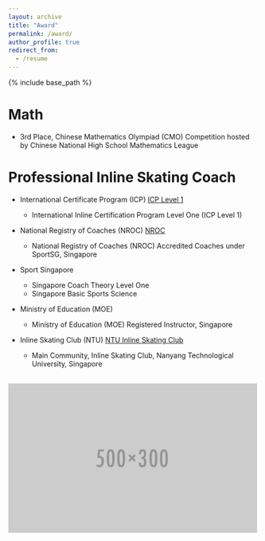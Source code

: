 ```yaml
---
layout: archive
title: "Award"
permalink: /award/
author_profile: true
redirect_from:
  - /resume
---
```


{% include base_path %}

Math
======
* 3rd Place, Chinese Mathematics Olympiad (CMO) Competition hosted by Chinese National High School Mathematics League 

Professional Inline Skating Coach
======
* International Certificate Program (ICP) [ICP Level 1](https://www.inlinecertificationprogram.org/instructor-detail?user_id=12993)
  * International Inline Certification Program Level One (ICP Level 1)

* National Registry of Coaches (NROC) [NROC](https://www.myactivesg.com/Sports/Find-a-Coach/Y/YANG-XUEHUAN)  
  * National Registry of Coaches (NROC) Accredited  Coaches under SportSG, Singapore

* Sport Singapore 
  * Singapore Coach Theory Level One 
  * Singapore Basic Sports Science 

* Ministry of Education (MOE)
  * Ministry of Education (MOE) Registered Instructor, Singapore

* Inline Skating Club (NTU) [NTU Inline Skating Club](https://www.instagram.com/ntuskateclub/?hl=en)
  * Main Community, Inline Skating Club, Nanyang Technological University, Singapore


<br/><img src='/images/500x300.png'>
 